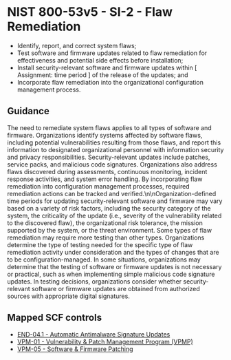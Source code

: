 # NIST 800-53v5 - SI-2 - Flaw Remediation
- Identify, report, and correct system flaws;
- Test software and firmware updates related to flaw remediation for effectiveness and potential side effects before installation;
- Install security-relevant software and firmware updates within \[ Assignment: time period \] of the release of the updates; and
- Incorporate flaw remediation into the organizational configuration management process.
## Guidance
The need to remediate system flaws applies to all types of software and firmware. Organizations identify systems affected by software flaws, including potential vulnerabilities resulting from those flaws, and report this information to designated organizational personnel with information security and privacy responsibilities. Security-relevant updates include patches, service packs, and malicious code signatures. Organizations also address flaws discovered during assessments, continuous monitoring, incident response activities, and system error handling. By incorporating flaw remediation into configuration management processes, required remediation actions can be tracked and verified.\n\nOrganization-defined time periods for updating security-relevant software and firmware may vary based on a variety of risk factors, including the security category of the system, the criticality of the update (i.e., severity of the vulnerability related to the discovered flaw), the organizational risk tolerance, the mission supported by the system, or the threat environment. Some types of flaw remediation may require more testing than other types. Organizations determine the type of testing needed for the specific type of flaw remediation activity under consideration and the types of changes that are to be configuration-managed. In some situations, organizations may determine that the testing of software or firmware updates is not necessary or practical, such as when implementing simple malicious code signature updates. In testing decisions, organizations consider whether security-relevant software or firmware updates are obtained from authorized sources with appropriate digital signatures.
## Mapped SCF controls
- [END-04.1 - Automatic Antimalware Signature Updates](../scf/end-041-automaticantimalwaresignatureupdates.md)
- [VPM-01 - Vulnerability & Patch Management Program (VPMP)](../scf/vpm-01-vulnerability&patchmanagementprogramvpmp.md)
- [VPM-05 - Software & Firmware Patching](../scf/vpm-05-software&firmwarepatching.md)